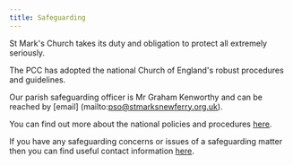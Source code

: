 ```yaml
---
title: Safeguarding
---
```

St Mark's Church takes its duty and obligation to protect all extremely seriously.
 
The PCC has adopted the national Church of England's robust procedures and guidelines.

Our parish safeguarding officer is Mr Graham Kenworthy and can be reached by [email] (mailto:pso@stmarksnewferry.org.uk).
 
You can find out more about the national policies and procedures [here](https://www.churchofengland.org/safeguarding).
 
If you have any safeguarding concerns or issues of a safeguarding matter then you can find useful contact information [here](https://www.chester.anglican.org/social-responsibility/safeguarding).
